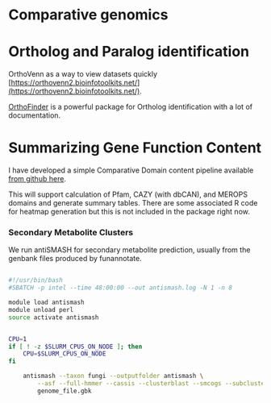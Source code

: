 # Comparative genomics

# Ortholog and Paralog identification


OrthoVenn as a way to view datasets quickly [https://orthovenn2.bioinfotoolkits.net/](https://orthovenn2.bioinfotoolkits.net/).

[OrthoFinder](https://github.com/davidemms/OrthoFinder) is a powerful package for Ortholog identification with a lot of documentation.

# Summarizing Gene Function Content

I have developed a simple Comparative Domain content pipeline available [from github here](https://github.com/stajichlab/Comparative_pipeline).

This will support calculation of Pfam, CAZY (with dbCAN), and MEROPS domains and generate summary tables. There are some associated R code for heatmap generation but this is not included in the package right now.

### Secondary Metabolite Clusters

We run antiSMASH for secondary metabolite prediction, usually from the genbank files produced by funannotate.

```bash

#!/usr/bin/bash
#SBATCH -p intel --time 48:00:00 --out antismash.log -N 1 -n 8

module load antismash
module unload perl
source activate antismash


CPU=1
if [ ! -z $SLURM_CPUS_ON_NODE ]; then
    CPU=$SLURM_CPUS_ON_NODE
fi

	antismash --taxon fungi --outputfolder antismash \
	    --asf --full-hmmer --cassis --clusterblast --smcogs --subclusterblast --knownclusterblast -c $CPU \
	    genome_file.gbk
```

